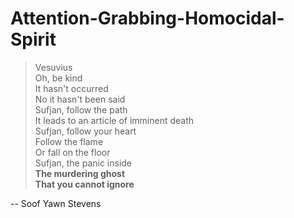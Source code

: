 Attention-Grabbing-Homocidal-Spirit
===================================

>Vesuvius  
>Oh, be kind  
>It hasn't occurred  
>No it hasn't been said  
>Sufjan, follow the path  
>It leads to an article of imminent death  
>Sufjan, follow your heart  
>Follow the flame  
>Or fall on the floor  
>Sufjan, the panic inside  
>**The murdering ghost**  
>**That you cannot ignore**

 -- Soof Yawn Stevens
